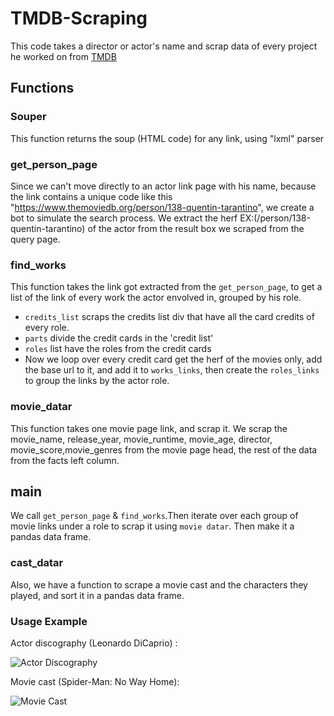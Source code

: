 # TMDB-Scraping
This code takes a director or actor's name and scrap data of every project he worked on from [TMDB](https://www.themoviedb.org)
## Functions
### Souper 
This function returns the soup (HTML code) for any link, using "lxml" parser
### get_person_page
Since we can't move directly to an actor link page with his name,
because the link contains a unique code like this "https://www.themoviedb.org/person/138-quentin-tarantino",
we create a bot to simulate the search process.
We extract the herf EX:(/person/138-quentin-tarantino) of the actor from the result box we scraped from the query page.
### find_works
This function takes the link got extracted from the `get_person_page`, to get a list of the link of every work the actor envolved in, grouped by his role.
+ `credits_list` scraps the credits list div that have all the card credits of every role.
+ `parts` divide the credit cards in the 'credit list'
+ `roles` list have the roles from the credit cards
+ Now we loop over every credit card get the herf of the movies only, add the base url to it, and add it to `works_links`, then create the `roles_links` to group the links by the actor role.
### movie_datar
This function takes one movie page link, and scrap it.
We scrap the movie_name, release_year, movie_runtime, movie_age, director, movie_score,movie_genres from the movie page head, the rest of the data from the facts left column.
## main
We call `get_person_page` & `find_works`.Then iterate over each group of movie links under a role to scrap it using `movie datar`.
Then make it a pandas data frame.
### cast_datar
Also, we have a function to scrape a movie cast and the characters they played, and sort it in a pandas data frame.
### Usage Example
Actor discography (Leonardo DiCaprio) :

![Actor Discography]({ActorExample}.png)

Movie cast (Spider-Man: No Way Home):

![Movie Cast]({MovieExample}.png)